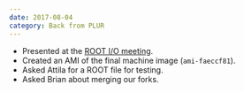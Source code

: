 ```yaml
---
date: 2017-08-04
category: Back from PLUR
---
```


   * Presented at the [ROOT I/O meeting](https://indico.cern.ch/event/658069/).
   * Created an AMI of the final machine image (`ami-faeccf81`).
   * Asked Attila for a ROOT file for testing.
   * Asked Brian about merging our forks.
